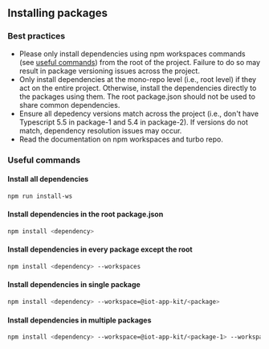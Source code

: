 ## Installing packages

### Best practices

- Please only install dependencies using npm workspaces commands (see [useful commands](#useful-commands)) from the root of the project. Failure to do so may result in package versioning issues across the project.
- Only install dependencies at the mono-repo level (i.e., root level) if they act on the entire project. Otherwise, install the dependencies directly to the packages using them. The root package.json should not be used to share common dependencies.
- Ensure all depedency versions match across the project (i.e., don't have Typescript 5.5 in package-1 and 5.4 in package-2). If versions do not match, dependency resolution issues may occur.
- Read the documentation on npm workspaces and turbo repo.

### Useful commands

#### Install all dependencies

```sh
npm run install-ws
```

#### Install dependencies in the root package.json

```sh
npm install <dependency>
```

#### Install dependencies in every package except the root

```sh
npm install <dependency> --workspaces
```

#### Install dependencies in single package

```sh
npm install <dependency> --workspace=@iot-app-kit/<package>
```

#### Install dependencies in multiple packages

```sh
npm install <dependency> --workspace=@iot-app-kit/<package-1> --workspace=@iot-app-kit/<package-2> --workspace=@iot-app-kit/<package-3>
```
